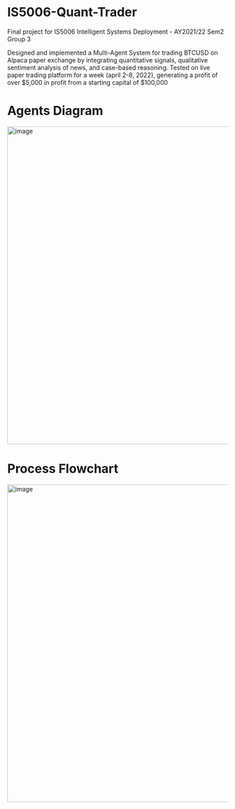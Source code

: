 # IS5006-Quant-Trader
Final project for IS5006 Intelligent Systems Deployment - AY2021/22 Sem2 Group 3

Designed and implemented a Multi-Agent System for trading BTCUSD on Alpaca paper exchange by integrating quantitative signals, qualitative sentiment analysis of news, and case-based reasoning. Tested on live paper trading platform for a week (april 2-8, 2022), generating a profit of over $5,000 in profit from a starting capital of $100,000

# Agents Diagram
<img width="725" alt="image" src="https://user-images.githubusercontent.com/46064869/232274682-d8d52e52-1f8d-4563-9194-bec026f92112.png">


# Process Flowchart
<img width="725" alt="image" src="https://user-images.githubusercontent.com/46064869/232274742-d98f4708-cb26-429d-8188-2f087ca8bbe7.png">



